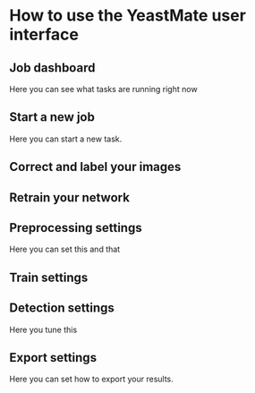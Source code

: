 # How to use the YeastMate user interface
## Job dashboard

Here you can see what tasks are running right now

## Start a new job

Here you can start a new task.

## Correct and label your images


## Retrain your network

## Preprocessing settings

Here you can set this and that

## Train settings

## Detection settings

Here you tune this

## Export settings

Here you can set how to export your results.